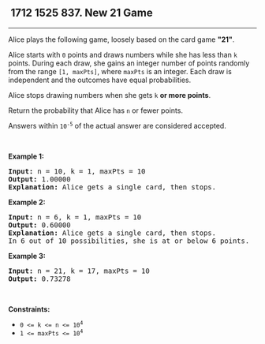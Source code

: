 <h2> 1712 1525
837. New 21 Game</h2><hr><div><p>Alice plays the following game, loosely based on the card game <strong>"21"</strong>.</p>

<p>Alice starts with <code>0</code> points and draws numbers while she has less than <code>k</code> points. During each draw, she gains an integer number of points randomly from the range <code>[1, maxPts]</code>, where <code>maxPts</code> is an integer. Each draw is independent and the outcomes have equal probabilities.</p>

<p>Alice stops drawing numbers when she gets <code>k</code> <strong>or more points</strong>.</p>

<p>Return the probability that Alice has <code>n</code> or fewer points.</p>

<p>Answers within <code>10<sup>-5</sup></code> of the actual answer are considered accepted.</p>

<p>&nbsp;</p>
<p><strong class="example">Example 1:</strong></p>

<pre><strong>Input:</strong> n = 10, k = 1, maxPts = 10
<strong>Output:</strong> 1.00000
<strong>Explanation:</strong> Alice gets a single card, then stops.
</pre>

<p><strong class="example">Example 2:</strong></p>

<pre><strong>Input:</strong> n = 6, k = 1, maxPts = 10
<strong>Output:</strong> 0.60000
<strong>Explanation:</strong> Alice gets a single card, then stops.
In 6 out of 10 possibilities, she is at or below 6 points.
</pre>

<p><strong class="example">Example 3:</strong></p>

<pre><strong>Input:</strong> n = 21, k = 17, maxPts = 10
<strong>Output:</strong> 0.73278
</pre>

<p>&nbsp;</p>
<p><strong>Constraints:</strong></p>

<ul>
	<li><code>0 &lt;= k &lt;= n &lt;= 10<sup>4</sup></code></li>
	<li><code>1 &lt;= maxPts &lt;= 10<sup>4</sup></code></li>
</ul>
</div>